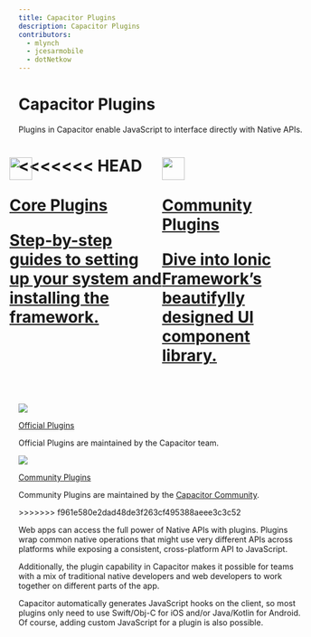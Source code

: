 ```yaml
---
title: Capacitor Plugins
description: Capacitor Plugins
contributors:
  - mlynch
  - jcesarmobile
  - dotNetkow
---
```


# Capacitor Plugins

Plugins in Capacitor enable JavaScript to interface directly with Native APIs.

<style>
  plugin-cards {
    display: flex;
    margin-block-start: -32px;
    margin-inline-start: -16px;
    margin-block-end: 40px;
  }
<<<<<<< HEAD

  plugin-cards .card {
    margin-block-start: var(--space-6);
    margin-inline-start: var(--space-3);;
    padding: var(--space-6) var(--space-5);

    flex-basis: 100%;
    border-radius: var(--radius-2);
    box-shadow: var(--elevation-5);    

    transition: transform .2s ease-out, box-shadow .2s ease-out;
=======
  .ui-card p {
    padding: 0;
    margin: 10px 20px 20px 20px;
  }
  .ui-card p.title {
    font-size: 18px;
    font-weight: 700;
    margin: 20px 20px 0 20px;
  }
  .ui-card .title a {
    color: black !important;
    border: 0;
>>>>>>> f961e580e2dad48de3f263cf495388aeee3c3c52
  }
  plugin-cards .card p {
    margin-block-end: 0;
  }
  plugin-cards .card:hover, .card:active, .card:focus {
    transform: translateY(-2px);
    box-shadow: var(--elevation-6);
  }

  @media screen and (max-width: 500px) {
    plugin-cards {
      flex-direction: column;
    }   
  }
</style>
<<<<<<< HEAD
<plugin-cards>
  <a class="card" href="/docs/apis">
    <img
      src="/assets/img/docs/core-plugins.png"
      width="40" height="40"
    >
    <p class="ui-heading-5">Core Plugins</p>
    <p class="ui-paragraph-5">Step-by-step guides to setting up your system and installing the framework.</p>
  </a>
  <a class="card" href="/docs/plugins/community">
    <img
      src="/assets/img/docs/community-plugins.png"
      width="40" height="40"
    >
    <p class="ui-heading-5">Community Plugins</p>
    <p class="ui-paragraph-5">Dive into Ionic Framework’s beautifylly designed UI component library.</p>
  </a>
</plugin-cards>
=======
<ui-grid>
  <ui-card class="ui-col ui-col-12 ui-col-xs-12 ui-col-sm-6 ui-col-md-6">
    <img src="/assets/img/docs/core-plugins.png">
    <p class="title"><a href="/docs/apis">Official Plugins</a></p>
    <p>Official Plugins are maintained by the Capacitor team.</p>
  </ui-card>
  <ui-card class="ui-col ui-col-12 ui-col-xs-12 ui-col-sm-6 ui-col-md-6">
    <img src="/assets/img/docs/community-plugins.png">
    <p class="title"><a href="/docs/plugins/community">Community Plugins</a></p>
    <p>Community Plugins are maintained by the <a href="https://github.com/capacitor-community">Capacitor Community</a>.</p>
  </ui-card>
</ui-grid>
>>>>>>> f961e580e2dad48de3f263cf495388aeee3c3c52

Web apps can access the full power of Native APIs with plugins. Plugins wrap common native operations that might use very different APIs across platforms while exposing a consistent, cross-platform API to JavaScript.

Additionally, the plugin capability in Capacitor makes it possible for teams with a mix of traditional native developers and web developers to work together on different parts of the app.

Capacitor automatically generates JavaScript hooks on the client, so most plugins only need to use Swift/Obj-C for iOS and/or Java/Kotlin for Android. Of course, adding custom JavaScript for a plugin is also possible.
